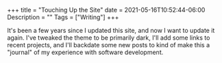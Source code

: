 +++
title = "Touching Up the Site"
date = 2021-05-16T10:52:44-06:00
Description = ""
Tags = ["Writing"]
+++

It's been a few years since I updated this site, and now I want to update it again.
I've tweaked the theme to be primarily dark, I'll add some links to recent projects,
and I'll backdate some new posts to kind of make this a "journal" of my experience
with software development.
